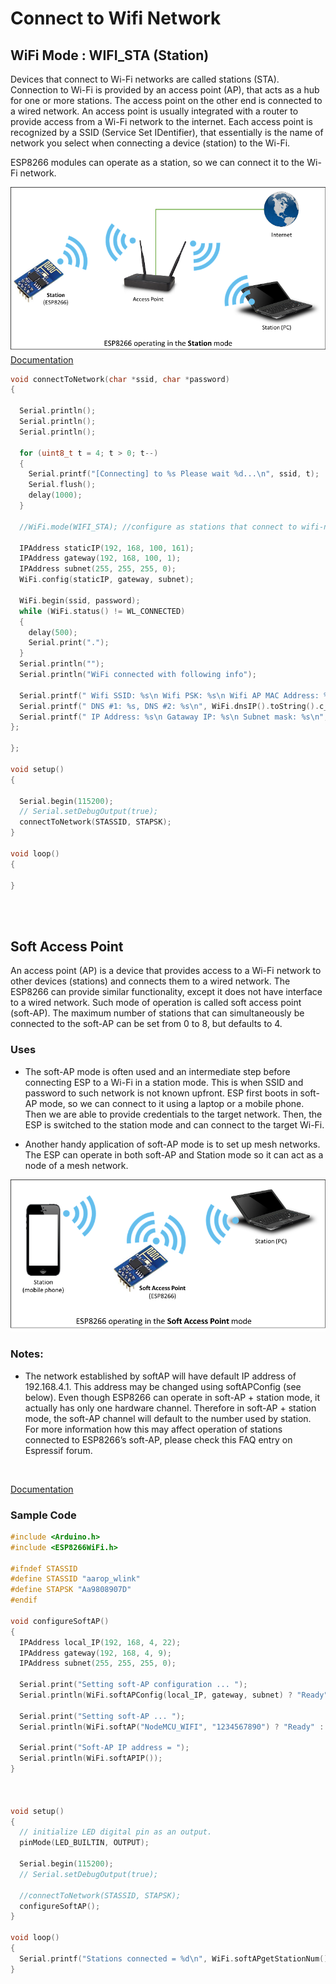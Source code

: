 # Connect to Wifi Network

## WiFi Mode : WIFI_STA (Station)

Devices that connect to Wi-Fi networks are called stations (STA). Connection to Wi-Fi is provided by an access point (AP), that acts as a hub for one or more stations. The access point on the other end is connected to a wired network. An access point is usually integrated with a router to provide access from a Wi-Fi network to the internet. Each access point is recognized by a SSID (Service Set IDentifier), that essentially is the name of network you select when connecting a device (station) to the Wi-Fi.

ESP8266 modules can operate as a station, so we can connect it to the Wi-Fi network.

![pinout_arduino_uno](../..//resources/WiFi-station-mode.png)
<br>
    [Documentation](https://arduino-esp8266.readthedocs.io/en/latest/esp8266wifi/station-class.html)
<br>

```c++
void connectToNetwork(char *ssid, char *password)
{

  Serial.println();
  Serial.println();
  Serial.println();

  for (uint8_t t = 4; t > 0; t--)
  {
    Serial.printf("[Connecting] to %s Please wait %d...\n", ssid, t);
    Serial.flush();
    delay(1000);
  }

  //WiFi.mode(WIFI_STA); //configure as stations that connect to wifi-network (AP)

  IPAddress staticIP(192, 168, 100, 161);
  IPAddress gateway(192, 168, 100, 1);
  IPAddress subnet(255, 255, 255, 0);
  WiFi.config(staticIP, gateway, subnet);

  WiFi.begin(ssid, password);
  while (WiFi.status() != WL_CONNECTED)
  {
    delay(500);
    Serial.print(".");
  }
  Serial.println("");
  Serial.println("WiFi connected with following info");

  Serial.printf(" Wifi SSID: %s\n Wifi PSK: %s\n Wifi AP MAC Address: %s\n RSSI: %d dBm\n", WiFi.SSID().c_str(), WiFi.psk().c_str(), WiFi.BSSIDstr().c_str(), WiFi.RSSI());
  Serial.printf(" DNS #1: %s, DNS #2: %s\n", WiFi.dnsIP().toString().c_str(), WiFi.dnsIP(1).toString().c_str());
  Serial.printf(" IP Address: %s\n Gataway IP: %s\n Subnet mask: %s\n", WiFi.localIP().toString().c_str(), WiFi.gatewayIP().toString().c_str(), WiFi.subnetMask().toString().c_str());
};

};

void setup()
{
 
  Serial.begin(115200);
  // Serial.setDebugOutput(true);
  connectToNetwork(STASSID, STAPSK);
}

void loop()
{
 
}

```


<br>
<br>

## Soft Access Point

An access point (AP) is a device that provides access to a Wi-Fi network to other devices (stations) and connects them to a wired network. The ESP8266 can provide similar functionality, except it does not have interface to a wired network. Such mode of operation is called soft access point (soft-AP). The maximum number of stations that can simultaneously be connected to the soft-AP can be set from 0 to 8, but defaults to 4.


### Uses

- The soft-AP mode is often used and an intermediate step before connecting ESP to a Wi-Fi in a station mode. This is when SSID and password to such network is not known upfront. ESP first boots in soft-AP mode, so we can connect to it using a laptop or a mobile phone. Then we are able to provide credentials to the target network. Then, the ESP is switched to the station mode and can connect to the target Wi-Fi.

- Another handy application of soft-AP mode is to set up mesh networks. The ESP can operate in both soft-AP and Station mode so it can act as a node of a mesh network.

![](../../resources/esp8266-soft-access-point.png)

### Notes:

- The network established by softAP will have default IP address of 192.168.4.1. This address may be changed using softAPConfig (see below).
Even though ESP8266 can operate in soft-AP + station mode, it actually has only one hardware channel. Therefore in soft-AP + station mode, the soft-AP channel will default to the number used by station. For more information how this may affect operation of stations connected to ESP8266’s soft-AP, please check this FAQ entry on Espressif forum.

<br>

[Documentation](https://arduino-esp8266.readthedocs.io/en/latest/esp8266wifi/soft-access-point-class.html)


### Sample Code

```c++
#include <Arduino.h>
#include <ESP8266WiFi.h>

#ifndef STASSID
#define STASSID "aarop_wlink"
#define STAPSK "Aa9808907D"
#endif

void configureSoftAP()
{
  IPAddress local_IP(192, 168, 4, 22);
  IPAddress gateway(192, 168, 4, 9);
  IPAddress subnet(255, 255, 255, 0);

  Serial.print("Setting soft-AP configuration ... ");
  Serial.println(WiFi.softAPConfig(local_IP, gateway, subnet) ? "Ready" : "Failed!");

  Serial.print("Setting soft-AP ... ");
  Serial.println(WiFi.softAP("NodeMCU_WIFI", "1234567890") ? "Ready" : "Failed!");

  Serial.print("Soft-AP IP address = ");
  Serial.println(WiFi.softAPIP());
}



void setup()
{
  // initialize LED digital pin as an output.
  pinMode(LED_BUILTIN, OUTPUT);

  Serial.begin(115200);
  // Serial.setDebugOutput(true);

  //connectToNetwork(STASSID, STAPSK);
  configureSoftAP();
}

void loop()
{
  Serial.printf("Stations connected = %d\n", WiFi.softAPgetStationNum()); // no of count connected to this ap.
}
```